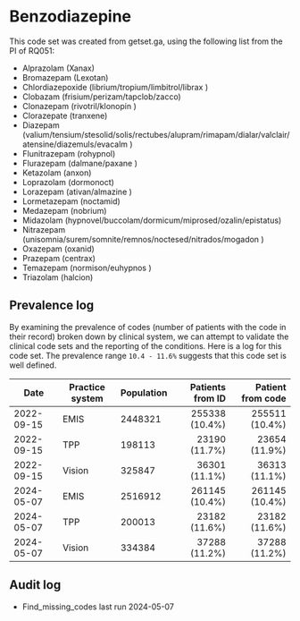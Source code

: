 # Benzodiazepine

This code set was created from getset.ga, using the following list from the PI of RQ051:

- Alprazolam (Xanax)
- Bromazepam (Lexotan)
- Chlordiazepoxide (librium/tropium/limbitrol/librax )
- Clobazam (frisium/perizam/tapclob/zacco)
- Clonazepam (rivotril/klonopin )
- Clorazepate (tranxene)
- Diazepam (valium/tensium/stesolid/solis/rectubes/alupram/rimapam/dialar/valclair/atensine/diazemuls/evacalm )
- Flunitrazepam (rohypnol)
- Flurazepam (dalmane/paxane )
- Ketazolam (anxon)
- Loprazolam (dormonoct)
- Lorazepam (ativan/almazine )
- Lormetazepam (noctamid)
- Medazepam (nobrium)
- Midazolam (hypnovel/buccolam/dormicum/miprosed/ozalin/epistatus)
- Nitrazepam (unisomnia/surem/somnite/remnos/noctesed/nitrados/mogadon )
- Oxazepam (oxanid)
- Prazepam (centrax)
- Temazepam (normison/euhypnos )
- Triazolam (halcion)

## Prevalence log

By examining the prevalence of codes (number of patients with the code in their record) broken down by clinical system, we can attempt to validate the clinical code sets and the reporting of the conditions. Here is a log for this code set. The prevalence range `10.4 - 11.6%` suggests that this code set is well defined.

| Date       | Practice system | Population | Patients from ID | Patient from code |
| ---------- | --------------- | ---------- | ---------------: | ----------------: |
| 2022-09-15 | EMIS            | 2448321    |   255338 (10.4%) |    255511 (10.4%) |
| 2022-09-15 | TPP             | 198113     |    23190 (11.7%) |     23654 (11.9%) |
| 2022-09-15 | Vision          | 325847     |    36301 (11.1%) |     36313 (11.1%) |
| 2024-05-07 | EMIS            | 2516912    |   261145 (10.4%) |    261145 (10.4%) |
| 2024-05-07 | TPP             | 200013     |    23182 (11.6%) |     23182 (11.6%) |
| 2024-05-07 | Vision          | 334384     |    37288 (11.2%) |     37288 (11.2%) |

## Audit log

- Find_missing_codes last run 2024-05-07
